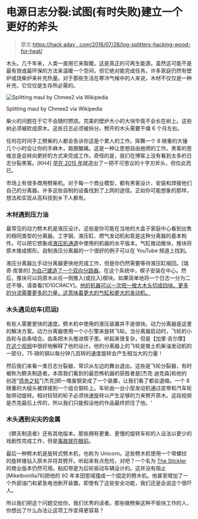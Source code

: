 # 电源日志分裂:试图(有时失败)建立一个更好的斧头

> 原文:[https://hack aday . com/2016/07/28/log-splitters-hacking-wood-for-heat/](https://hackaday.com/2016/07/28/log-splitters-hacking-wood-for-heat/)

木头。几千年来，人类一直用它来取暖。这是真正的可再生能源。虽然这可能不是最有效或最环保的方法来温暖一个空间，但它绝对能完成任务。许多家庭仍然有壁炉或烧柴炉来补充热量。对于那些生活在寒冷气候中的人来说，木材不仅仅是一种补充，它仅仅是生存所必需的。

![Splitting maul by Chmee2 via Wikipedia](../Images/c40232ed731885c4a8089eed7a46fb9f.png)

Splitting maul by Chmee2 via Wikipedia

柴火的问题在于它不会随时燃烧。完美的壁炉大小的大块毕竟不会长在树上。这些树必须被砍成原木。这些日志必须被拆分。劈开的木头需要干燥 6 个月左右。

任何花时间手工劈柴的人都会告诉你这是个累人的工作。挥舞一个 8 磅重的大锤几个小时会让你的手麻木，肩膀酸痛。这是一种让思想自由驰骋的工作。黑客的思维总是会转向更好的方式来完成工作。奇怪的是，我们在博客上没有看到太多的日志分裂黑客。[KH4] [早在 2015 年](http://hackaday.com/2015/05/09/new-cross-bladed-axe-not-for-cosplay-or-larping/)就造出了一把不可思议的十字刃斧头，但仅此而已。

市场上有很多商用劈柴机。对于每一个商业模型，都有黑客设计、安装和焊接他们自己的分离器。许多这些自制的设备找到了上网的途径。正如你可能想象的那样，想法和实现从高科技到乡下人都有。

### 木材遇到压力油

最常见的动力劈木机是液压设计。这些是你可能在当地的大盒子家庭中心看到出售的相同类型的分离器。工字钢、液压缸、燃气发动机和泵是这种分离器的基本构件。可以把它想象成[液压机通道](https://www.youtube.com/channel/UCcMDMoNu66_1Hwi5-MeiQgw)中使用的机器的水平版本。气缸推动推块，推块将原木推成楔形。自制液压分离器的一个很好的例子可以在 YouTube 频道上找到。

液压分离器比手动分离器更快地完成工作，但是你仍然需要等待液压缸缩回。[瑞奇·库普的] [为自己建造了一个双向分路器](https://www.youtube.com/watch?v=jNsVKiDq8Xw)。在这个系统中，楔子安装在中心。然后，推块可以将原木从任一侧推入(或拉入)楔块。如果简单地将一个日志一分为二还不够，请查看[1D10CRACY]。[他的机器可以一次把一根大木头切成四块。更多的分流需要更多的力量，这意味着更大的气缸和更大的发动机。](https://www.youtube.com/watch?v=VqTLJDhnF8M)

### 木头遇见纺车(厄运)

有些人需要更快的速度。劈木机中使用的液压装置并不是很快。动力分离器是这里的解决方案。动力分离器使用一个小引擎来旋转飞轮。当分离器启动时，飞轮的小齿轮与齿条啮合。齿条把木头推进楔子里。听起来很复杂，但是【加里·吉尔摩】[在这个视频](https://www.youtube.com/watch?v=a4m7FrnudhE)中很好地解释了他的设计。他的分离器上的飞轮是推土机柴油发动机的一部分。75 磅的钢以每分钟几百转的速度旋转会产生相当大的力量！

然后我们来看一类日志分裂器，常识从左边的舞台退出。这些是飞轮分裂器，有时被称为鳏夫制造者。本周我们看到的最恐怖机器的获胜者是[杰克·迪克森]和他的创造"[债务之轮](https://www.youtube.com/watch?v=92ejWHlPLaE)"[杰克]把一堆废钢变成了一个装置，让我们看了都会退缩。一个 8 磅重的大槌头被焊接到一个组合钢轮上。车轮由一台小型发动机通过皮带和汽车轮胎带动旋转。相对较轻的轮子必须快速旋转以产生足够的力来劈开原木。这段视频是杰克最后上传的，所以我们只能假设他的作品最终抓住了他。'

### 木头遇到尖尖的金属

《鳏夫制造者》还有其他版本。那些拥有更重、更慢的旋转车轮的人设法以更少的戏剧性完成工作，但是[事故就在眼前](https://www.youtube.com/watch?v=qMsObwqD788)。

最后一种劈木机是旋转式劈木机，也称为 Unicorn。这些劈木机使用一个带螺纹的旋转锥钻入原木并将其劈开。听起来有点危险，对吧？一个名为 [The Stickler](http://www.thestickler.com/) 的商业版本仍然可用。粘扣带是为后轮驱动车辆设计的。这并没有阻止[Mikelbonilla78]把他的 92 年本田思域撞成一个固定的劈木机。他甚至增加了一个外部油门和紧急电池断开装置。即使有了这些安全功能，我们还是会说这个很吓人。

所以我们把这个问题交给你，我们优秀的读者。那些做劈柴这种不愉快工作的人，你想出了什么办法让这项工作变得更容易？